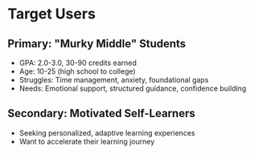 # Target Users

## Primary: "Murky Middle" Students

- GPA: 2.0-3.0, 30-90 credits earned
- Age: 10-25 (high school to college)
- Struggles: Time management, anxiety, foundational gaps
- Needs: Emotional support, structured guidance, confidence building

## Secondary: Motivated Self-Learners

- Seeking personalized, adaptive learning experiences
- Want to accelerate their learning journey
